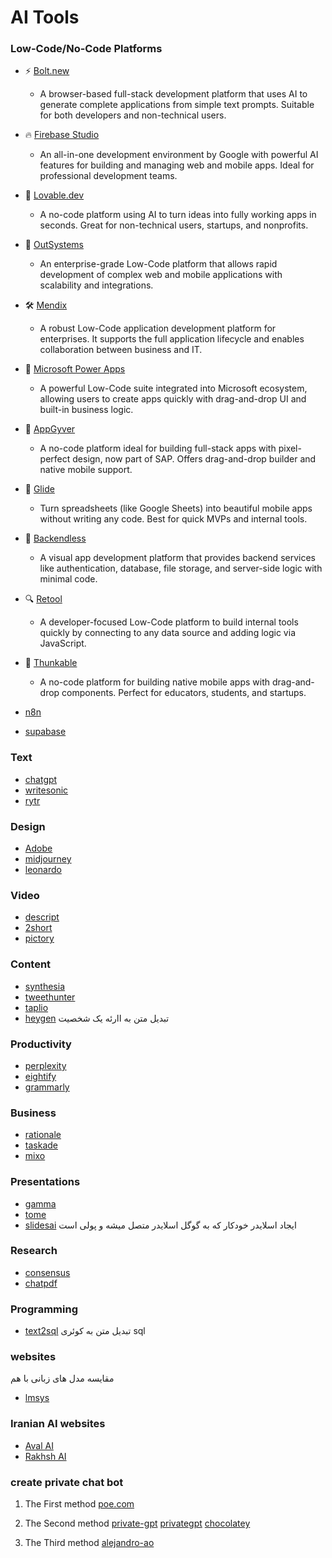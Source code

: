 # AI Tools

### Low-Code/No-Code Platforms

- ⚡ [Bolt.new](https://bolt.new/)
  - A browser-based full-stack development platform that uses AI to generate complete applications from simple text prompts. Suitable for both developers and non-technical users.

- 🔥 [Firebase Studio](https://studio.firebase.google.com/)
    - An all-in-one development environment by Google with powerful AI features for building and managing web and mobile apps. Ideal for professional development teams.

- 💖 [Lovable.dev](https://lovable.dev/)
  - A no-code platform using AI to turn ideas into fully working apps in seconds. Great for non-technical users, startups, and nonprofits.

- 🧱 [OutSystems](https://www.outsystems.com/)
  - An enterprise-grade Low-Code platform that allows rapid development of complex web and mobile applications with scalability and integrations.

- 🛠️ [Mendix](https://www.mendix.com/)
  - A robust Low-Code application development platform for enterprises. It supports the full application lifecycle and enables collaboration between business and IT.

- 🔧 [Microsoft Power Apps](https://powerapps.microsoft.com/)
  - A powerful Low-Code suite integrated into Microsoft ecosystem, allowing users to create apps quickly with drag-and-drop UI and built-in business logic.

- 🧩 [AppGyver](https://www.appgyver.com/)
  - A no-code platform ideal for building full-stack apps with pixel-perfect design, now part of SAP. Offers drag-and-drop builder and native mobile support.

- 🧠 [Glide](https://www.glideapps.com/)
  - Turn spreadsheets (like Google Sheets) into beautiful mobile apps without writing any code. Best for quick MVPs and internal tools.

- 🔄 [Backendless](https://backendless.com/)
  - A visual app development platform that provides backend services like authentication, database, file storage, and server-side logic with minimal code.

- 🔍 [Retool](https://retool.com/)
  - A developer-focused Low-Code platform to build internal tools quickly by connecting to any data source and adding logic via JavaScript.

- 📲 [Thunkable](https://thunkable.com/)
  - A no-code platform for building native mobile apps with drag-and-drop components. Perfect for educators, students, and startups.

- [n8n](https://n8n.io/)
- [supabase](https://supabase.com/)

### Text

- [chatgpt](https://chatgpt.org)
- [writesonic](https://writesonic.com)
- [rytr](https://rytr.me)

### Design

- [Adobe](https://www.adobe.com/sensei/generative-ai/firefly.html)
- [midjourney](https://www.midjourney.com)
- [leonardo](https://leonardo.ai/)

### Video

- [descript](https://www.descript.com)
- [2short](https://2short.ai)
- [pictory](https://pictory.ai)

### Content
- [synthesia](https://www.synthesia.io)
- [tweethunter](https://tweethunter.io)
- [taplio](https://taplio.com)
- [heygen](https://www.heygen.com) تبدیل متن به اارئه یک شخصیت

### Productivity

- [perplexity](https://www.perplexity.ai)
- [eightify](https://eightify.app)
- [grammarly](https://www.grammarly.com)

### Business
- [rationale](https://rationale.jina.ai)
- [taskade](https://www.taskade.com)
- [mixo](https://www.mixo.io)

### Presentations

- [gamma](https://gamma.ai)
- [tome](https://beta.tome.app)
- [slidesai](https://www.slidesai.io)
  ایجاد اسلایدر خودکار که به گوگل اسلایدر متصل میشه و پولی است

### Research

- [consensus](https://consensus.app)
- [chatpdf](https://www.chatpdf.com)

### Programming
- [text2sql](https://www.text2sql.ai/app)
  تبدیل متن به کوئری sql 

### websites
مقایسه مدل های زبانی با هم
- [lmsys](https://arena.lmsys.org)

### Iranian AI websites
- [Aval AI](https://avalai.ir)
- [Rakhsh AI](https://rakhshai.com)


### create private chat bot
1. The First method
[poe.com](https://poe.com/create_bot)

2. The Second method
[private-gpt](https://github.com/zylon-ai/private-gpt)
[privategpt](https://docs.privategpt.dev/installation/getting-started/main-concepts)
[chocolatey](https://chocolatey.org/install)

2. The Third method
[alejandro-ao](https://github.com/alejandro-ao/ask-multiple-pdfs)
